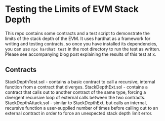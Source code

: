 # Testing the Limits of EVM Stack Depth

This repo contains some contracts and a test script to demonstrate the limits of the stack depth of the EVM. It uses hardhat as a framework for writing and testing contracts, so once you have installed its dependencies, you can use ``npx hardhat test`` in the root directory to run the test as written.
Please see accompanying blog post explaining the results of this test at x.

## Contracts
StackDepthTest.sol - contains a basic contract to call a recursive, internal function from a contract that diverges.
StackDepthExt.sol - contains a contract that calls out to another contract of the same type, forcing a divergent recursive loop of external calls between the two contracts.
StackDepthAttack.sol - similar to StackDepthExt, but calls an internal, recursive function a user-supplied number of times before calling out to an external contract in order to force an unexpected stack depth limit error.
